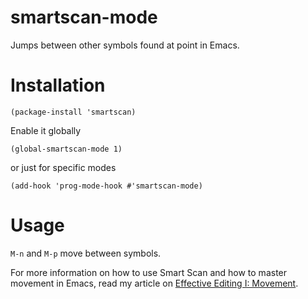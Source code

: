 smartscan-mode
==============

Jumps between other symbols found at point in Emacs.

Installation
============
```
(package-install 'smartscan)
```
Enable it globally
```
(global-smartscan-mode 1)
```
or just for specific modes
```
(add-hook 'prog-mode-hook #'smartscan-mode)
```

Usage
=====
`M-n` and `M-p` move between symbols.

For more information on how to use Smart Scan and how to master movement in Emacs, read my article on [Effective Editing I: Movement](http://www.masteringemacs.org/articles/2011/01/14/effective-editing-movement/).
